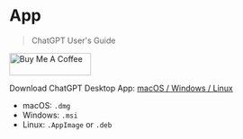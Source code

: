 # App

> ChatGPT User's Guide

<a href="https://www.buymeacoffee.com/lencx" target="_blank"><img src="https://cdn.buymeacoffee.com/buttons/v2/default-blue.png" alt="Buy Me A Coffee" style="height: 40px !important;width: 145px !important;" ></a>

Download ChatGPT Desktop App: [macOS / Windows / Linux](https://github.com/lencx/ChatGPT/releases)
- macOS: `.dmg`
- Windows: `.msi`
- Linux: `.AppImage` or `.deb`
